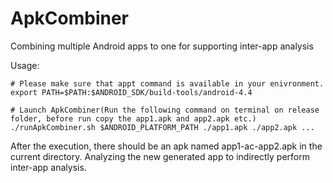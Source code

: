 ApkCombiner
===========
Combining multiple Android apps to one for supporting inter-app analysis

Usage:
```
# Please make sure that appt command is available in your enivronment.
export PATH=$PATH:$ANDROID_SDK/build-tools/android-4.4

# Launch ApkCombiner(Run the following command on terminal on release folder, before run copy the app1.apk and app2.apk etc.)
./runApkCombiner.sh $ANDROID_PLATFORM_PATH ./app1.apk ./app2.apk ...
```

After the execution, there should be an apk named app1-ac-app2.apk in the current directory.
Analyzing the new generated app to indirectly perform inter-app analysis.
